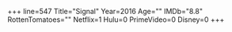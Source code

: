 +++
line=547
Title="Signal"
Year=2016
Age=""
IMDb="8.8"
RottenTomatoes=""
Netflix=1
Hulu=0
PrimeVideo=0
Disney=0
+++

